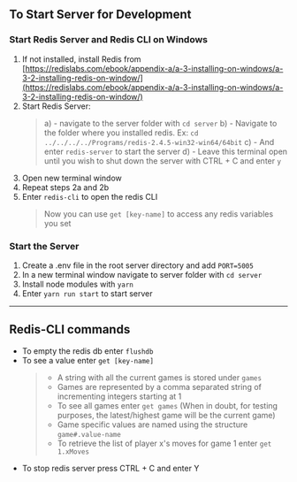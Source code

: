 ## To Start Server for Development

### Start Redis Server and Redis CLI on Windows

1.  If not installed, install Redis from [https://redislabs.com/ebook/appendix-a/a-3-installing-on-windows/a-3-2-installing-redis-on-window/](https://redislabs.com/ebook/appendix-a/a-3-installing-on-windows/a-3-2-installing-redis-on-window/)
2.  Start Redis Server:
    > a) - navigate to the server folder with `cd server`
    > b) - Navigate to the folder where you installed redis. Ex: `cd ../../../../Programs/redis-2.4.5-win32-win64/64bit`
    > c) - And enter `redis-server` to start the server
    > d) - Leave this terminal open until you wish to shut down the server with CTRL + C and enter `y`
3.  Open new terminal window
4.  Repeat steps 2a and 2b
5.  Enter `redis-cli` to open the redis CLI
    > Now you can use `get [key-name]` to access any redis variables you set

### Start the Server

1.  Create a .env file in the root server directory and add `PORT=5005`
2.  In a new terminal window navigate to server folder with `cd server`
3.  Install node modules with `yarn`
4.  Enter `yarn run start` to start server

---

## Redis-CLI commands

- To empty the redis db enter `flushdb`
- To see a value enter `get [key-name]`
  > - A string with all the current games is stored under `games`
  > - Games are represented by a comma separated string of incrementing integers starting at 1
  > - To see all games enter `get games` (When in doubt, for testing purposes, the latest/highest game will be the current game)
  > - Game specific values are named using the structure `game#.value-name`
  > - To retrieve the list of player x's moves for game 1 enter `get 1.xMoves`
- To stop redis server press CTRL + C and enter Y
